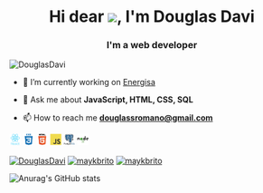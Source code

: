 <h1 align="center">Hi dear <img src="https://raw.githubusercontent.com/kaueMarques/kaueMarques/master/hi.gif" width="30px">, I'm Douglas Davi</h1>
<h3 align="center">I'm a web developer</h3>
<p align="left"> <img src="https://komarev.com/ghpvc/?username=DouglasDavi" alt="DouglasDavi" /> </p>

- 🔭 I’m currently working on [Energisa](https://www.energisa.com.br/)

<!-- - 👨‍💻 All of my projects are available at [mayk.brito.net.br](https://mayk.brito.net.br)

- ▶️ I regulary post videos on [youtube.com/maykbrito](https://youtube.com/maykbrito)
-->
- 💬 Ask me about **JavaScript, HTML, CSS, SQL**

- 📫 How to reach me **douglassromano@gmail.com**


<p align="left">
<img src="https://raw.githubusercontent.com/devicons/devicon/master/icons/react/react-original-wordmark.svg" alt="react" width="20" height="20"/>
<img src="https://raw.githubusercontent.com/devicons/devicon/master/icons/css3/css3-plain-wordmark.svg" alt="css3"  width="20" height="20"/>
<img src="https://raw.githubusercontent.com/devicons/devicon/master/icons/html5/html5-original-wordmark.svg" alt="html5"  width="20" height="20"/>
<img src="https://raw.githubusercontent.com/devicons/devicon/master/icons/javascript/javascript-original.svg" alt="javascript" width="20" height="20"/>
<img src="https://raw.githubusercontent.com/devicons/devicon/master/icons/postgresql/postgresql-original-wordmark.svg" alt="postgresql" width="20" height="20"/>
<img src="https://raw.githubusercontent.com/devicons/devicon/master/icons/nodejs/nodejs-original-wordmark.svg" alt="nodejs" width="20" height="20"/></p><p align="center">

</p>

<p align="center">

<a href="https://www.linkedin.com/in/douglas-davi-32473494/" target="blank"><img align="center" src="https://cdn.jsdelivr.net/npm/simple-icons@3.0.1/icons/linkedin.svg" alt="DouglasDavi" height="20" width="20" /></a>
<a href="https://www.facebook.com/douglas.davi.58173" target="blank"><img align="center" src="https://cdn.jsdelivr.net/npm/simple-icons@3.0.1/icons/facebook.svg" alt="maykbrito" height="20" width="20" /></a>
<a href="https://www.instagram.com/douglassromano/" target="blank"><img align="center" src="https://cdn.jsdelivr.net/npm/simple-icons@3.0.1/icons/instagram.svg" alt="maykbrito" height="20" width="20" /></a>
</p>


<!--
**DouglasDavi/DouglasDavi** is a ✨ _special_ ✨ repository because its `README.md` (this file) appears on your GitHub profile.

Here are some ideas to get you started:

- 🔭 I’m currently working on ...
- 🌱 I’m currently learning ...
- 👯 I’m looking to collaborate on ...
- 🤔 I’m looking for help with ...
- 💬 Ask me about ...
- 📫 How to reach me: ...
- 😄 Pronouns: ...
- ⚡ Fun fact: ...
-->
![Anurag's GitHub stats](https://github-readme-stats.vercel.app/api?username=DouglasDavi)

